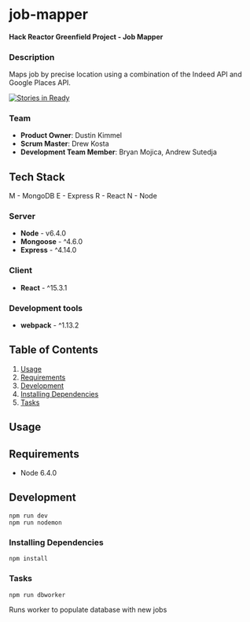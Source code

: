 # job-mapper

#### Hack Reactor Greenfield Project - Job Mapper

### Description
Maps job by precise location using a combination of the Indeed API and Google Places API.

[![Stories in Ready](https://badge.waffle.io/jousting-fern/job-mapper.svg?label=ready&title=Ready)](https://waffle.io/jousting-fern/job-mapper)

### Team
  - __Product Owner__: Dustin Kimmel
  - __Scrum Master__: Drew Kosta
  - __Development Team Member__: Bryan Mojica, Andrew Sutedja

## Tech Stack
M - MongoDB
E - Express
R - React
N - Node

### Server
  - __Node__ - v6.4.0
  - __Mongoose__ - ^4.6.0
  - __Express__ - ^4.14.0


### Client
  - __React__ - ^15.3.1

### Development tools
  - __webpack__ - ^1.13.2


## Table of Contents

1. [Usage](#Usage)
2. [Requirements](#requirements)
3. [Development](#development)
  1. [Installing Dependencies](#installing-dependencies)
  2. [Tasks](#tasks)

## Usage

## Requirements
- Node 6.4.0

## Development
```
npm run dev
npm run nodemon
```

### Installing Dependencies
```
npm install
```

### Tasks

```
npm run dbworker
```
Runs worker to populate database with new jobs
